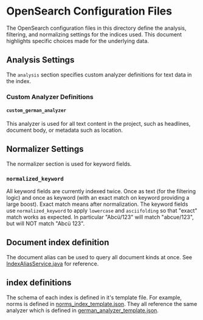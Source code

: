 # OpenSearch Configuration Files

The OpenSearch configuration files in this directory define the analysis, filtering, and normalizing settings for the
indices used.
This document highlights specific choices made for the underlying data.

## Analysis Settings

The `analysis` section specifies custom analyzer definitions for text data in the index.

### Custom Analyzer Definitions

#### `custom_german_analyzer`

This analyzer is used for all text content in the project, such as headlines, document body, or metadata such as
location.

## Normalizer Settings

The normalizer section is used for keyword fields.

### `normalized_keyword`
All keyword fields are currently indexed twice. Once as text (for the filtering logic) and once
as keyword (with an exact match on keyword providing a large boost). Exact match means after normalization. The keyword
fields use `normalized_keyword` to apply `lowercase` and `asciifolding` so that "exact" match works as expected. In
particular "Abcü/123" will match "abcue/123", but will NOT match "Abcü 123".

## Document index definition

The document alias can be used to query all document kinds at once.
See [IndexAliasService.java](../../java/de/bund/digitalservice/ris/search/service/IndexAliasService.java) for reference.

## index definitions

The schema of each index is defined in it's template file. For example, norms is defined in [norms_index_template.json](norms_index_template.json).
They all reference the same analyzer which is defined in [german_analyzer_template.json](german_analyzer_template.json).
